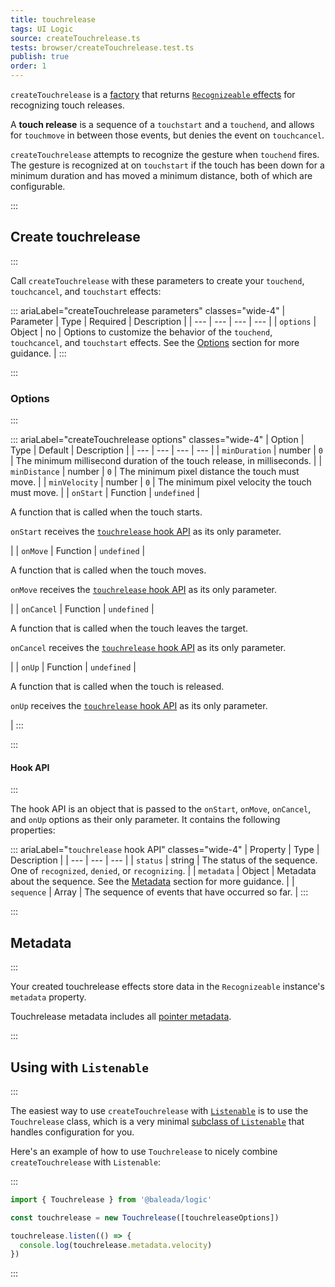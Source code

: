 ```yaml
---
title: touchrelease
tags: UI Logic
source: createTouchrelease.ts
tests: browser/createTouchrelease.test.ts
publish: true
order: 1
---
```


`createTouchrelease` is a [factory](/docs/logic/factories-overview) that returns [`Recognizeable` effects](/docs/logic/classes/recognizeable#effect-workflow) for recognizing touch releases.

A **touch release** is a sequence of a `touchstart` and a `touchend`, and allows for `touchmove` in between those events, but denies the event on `touchcancel`.

`createTouchrelease` attempts to recognize the gesture when `touchend` fires. The gesture is recognized at on `touchstart` if the touch has been down for a minimum duration and has moved a minimum distance, both of which are configurable.


:::
## Create touchrelease
:::

Call `createTouchrelease` with these parameters to create your `touchend`, `touchcancel`, and `touchstart` effects:

::: ariaLabel="createTouchrelease parameters" classes="wide-4"
| Parameter | Type | Required | Description |
| --- | --- | --- | --- |
| `options` | Object | no | Options to customize the behavior of the `touchend`, `touchcancel`, and `touchstart` effects. See the [Options](#options) section for more guidance. |
:::


:::
### Options
:::

::: ariaLabel="createTouchrelease options" classes="wide-4"
| Option | Type | Default | Description |
| --- | --- | --- | --- |
| `minDuration` | number | `0` | The minimum millisecond duration of the touch release, in milliseconds. |
| `minDistance` | number | `0` | The minimum pixel distance the touch must move. |
| `minVelocity` | number | `0` | The minimum pixel velocity the touch must move. |
| `onStart` | Function | `undefined` | <p>A function that is called when the touch starts.</p><p>`onStart` receives the [`touchrelease` hook API](#hook-api) as its only parameter.</p> |
| `onMove` | Function | `undefined` | <p>A function that is called when the touch moves.</p><p>`onMove` receives the [`touchrelease` hook API](#hook-api) as its only parameter.</p> |
| `onCancel` | Function | `undefined` | <p>A function that is called when the touch leaves the target.</p><p>`onCancel` receives the [`touchrelease` hook API](#hook-api) as its only parameter.</p> |
| `onUp` | Function | `undefined` | <p>A function that is called when the touch is released.</p><p>`onUp` receives the [`touchrelease` hook API](#hook-api) as its only parameter.</p> |
:::


:::
#### Hook API
:::

The hook API is an object that is passed to the `onStart`, `onMove`, `onCancel`, and `onUp` options as their only parameter. It contains the following properties:

::: ariaLabel="`touchrelease` hook API" classes="wide-4"
| Property | Type | Description |
| --- | --- | --- |
| `status` | string | The status of the sequence. One of `recognized`, `denied`, or `recognizing`. |
| `metadata` | Object | Metadata about the sequence. See the [Metadata](#metadata) section for more guidance. |
| `sequence` | Array | The sequence of events that have occurred so far. |
:::


:::
## Metadata
:::

Your created touchrelease effects store data in the `Recognizeable` instance's `metadata` property.

Touchrelease metadata includes all [pointer metadata](/docs/logic/factories/recognizeable-effects-overview#pointer-metadata).

:::
## Using with `Listenable`
:::

The easiest way to use `createTouchrelease` with [`Listenable`](/docs/logic/classes/listenable) is to use the `Touchrelease` class, which is a very minimal [subclass of `Listenable`](/docs/logic/factories/recognizeable-overview#listenable-subclasses) that handles configuration for you.

Here's an example of how to use `Touchrelease` to nicely combine `createTouchrelease` with `Listenable`:

:::
```ts
import { Touchrelease } from '@baleada/logic'

const touchrelease = new Touchrelease([touchreleaseOptions])

touchrelease.listen(() => {
  console.log(touchrelease.metadata.velocity)
})
```
:::

